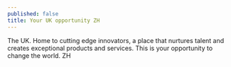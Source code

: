 ```yaml
---
published: false
title: Your UK opportunity ZH
---
```

The UK. Home to cutting edge innovators, a place that nurtures talent and creates exceptional products and services. This is your opportunity to change the world. ZH
